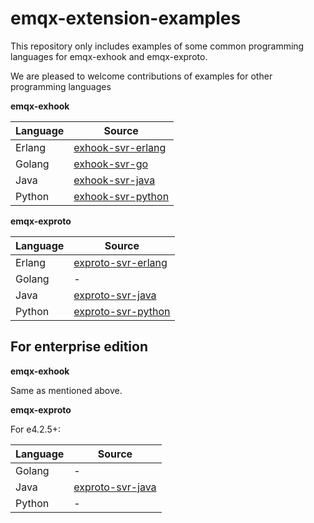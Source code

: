 # emqx-extension-examples

This repository only includes examples of some common programming languages for emqx-exhook and emqx-exproto.

We are pleased to welcome contributions of examples for other  programming languages


**emqx-exhook**

| Language | Source                                                       |
| -------- | ------------------------------------------------------------ |
| Erlang   | [exhook-svr-erlang](https://github.com/emqx/emqx-extension-examples/tree/master/exhook-svr-erlang) |
| Golang   | [exhook-svr-go](https://github.com/emqx/emqx-extension-examples/tree/master/exhook-svr-go) |
| Java     | [exhook-svr-java](https://github.com/emqx/emqx-extension-examples/tree/master/exhook-svr-java) |
| Python   | [exhook-svr-python](https://github.com/emqx/emqx-extension-examples/tree/master/exhook-svr-python) |



**emqx-exproto**

| Language | Source                                                       |
| -------- | ------------------------------------------------------------ |
| Erlang   | [exproto-svr-erlang](https://github.com/emqx/emqx-extension-examples/tree/master/exproto-svr-erlang) |
| Golang   | -                                                            |
| Java     | [exproto-svr-java](exproto-svr-java/README.md)               |
| Python   | [exproto-svr-python](exproto-svr-python/README.md)           |


## For enterprise edition

**emqx-exhook**

Same as mentioned above.

**emqx-exproto**

For e4.2.5+:

| Language | Source |
| -------- | ------ |
| Golang   | -      |
| Java     | [exproto-svr-java](https://github.com/emqx/emqx-extension-examples/tree/master/exproto-svr-java-for-enterpise-e4.2) |
| Python   | -      |
